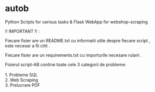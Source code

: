 # autob
Python Scripts for various tasks &amp; Flask WebApp for webshop-scraping

!! IMPORTANT !! :

Fiecare fisier are un README.txt cu informatii utile despre fiecare script , este necesar a fii citit .

Fiecare fisier are un requirements.txt cu importurile necesare rularii .

Fisierul script-AB contine toate cele 3 categorii de probleme:<br/>
<br/>
         1. Probleme SQL<br/>
         2. Web Scraping <br/>
         3. Prelucrare PDF
    
